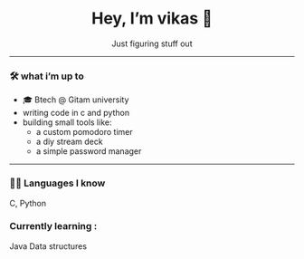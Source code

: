 <h1 align="center">Hey, I’m vikas 👋</h1>

<p align="center">
Just figuring stuff out
</p>

---

### 🛠️ what i’m up to

- 🎓 Btech @ Gitam university  
- writing code in c and python  
- building small tools like:
  - a custom pomodoro timer  
  - a diy stream deck  
  - a simple password manager

---

### 🧑‍💻 Languages I know

C, Python

### Currently learning :
  Java 
  Data structures
